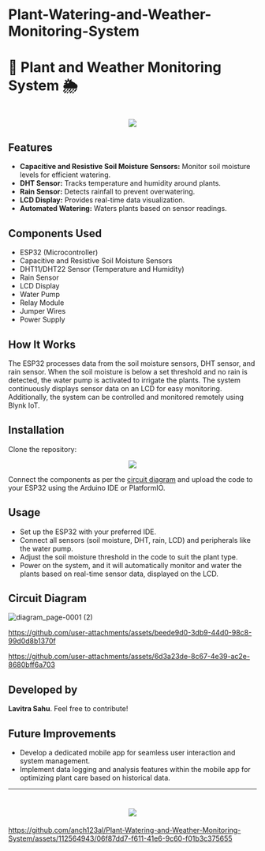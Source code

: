 # Plant-Watering-and-Weather-Monitoring-System


# 🌱 Plant and Weather Monitoring System 🌦️

<h1 align="center">
    <img src="https://readme-typing-svg.herokuapp.com/?font=Righteous&size=35&center=true&vCenter=true&width=700&height=100&duration=4000&lines=Plant+and+Weather+Monitoring+System!+🌿;&color=28a745" />
</h1>


## Features
- **Capacitive and Resistive Soil Moisture Sensors:** Monitor soil moisture levels for efficient watering.
- **DHT Sensor:** Tracks temperature and humidity around plants.
- **Rain Sensor:** Detects rainfall to prevent overwatering.
- **LCD Display:** Provides real-time data visualization.
- **Automated Watering:** Waters plants based on sensor readings.

## Components Used
- ESP32 (Microcontroller)
- Capacitive and Resistive Soil Moisture Sensors
- DHT11/DHT22 Sensor (Temperature and Humidity)
- Rain Sensor
- LCD Display
- Water Pump
- Relay Module
- Jumper Wires
- Power Supply

## How It Works

The ESP32 processes data from the soil moisture sensors, DHT sensor, and rain sensor. When the soil moisture is below a set threshold and no rain is detected, the water pump is activated to irrigate the plants. The system continuously displays sensor data on an LCD for easy monitoring. Additionally, the system can be controlled and monitored remotely using Blynk IoT.


## Installation
Clone the repository:
<div align="center">
    <a href="https://github.com/TechArcanist/Plant-and-Weather-Monitoring-System.git">
        <img src="https://img.shields.io/badge/Clone_Repository-007ACC?style=for-the-badge&logo=github&logoColor=white" />
    </a>
</div>

Connect the components as per the [circuit diagram](#circuit-diagram) and upload the code to your ESP32 using the Arduino IDE or PlatformIO.

## Usage
- Set up the ESP32 with your preferred IDE.
- Connect all sensors (soil moisture, DHT, rain, LCD) and peripherals like the water pump.
- Adjust the soil moisture threshold in the code to suit the plant type.
- Power on the system, and it will automatically monitor and water the plants based on real-time sensor data, displayed on the LCD.

## Circuit Diagram

![diagram_page-0001 (2)](https://github.com/user-attachments/assets/d50b7f37-8a5f-45d5-aaf6-93b1f40611e8)

https://github.com/user-attachments/assets/beede9d0-3db9-44d0-98c8-99d0d8b1370f

https://github.com/user-attachments/assets/6d3a23de-8c67-4e39-ac2e-8680bff6a703

## Developed by
**Lavitra Sahu**. Feel free to contribute!

## Future Improvements

- Develop a dedicated mobile app for seamless user interaction and system management.
- Implement data logging and analysis features within the mobile app for optimizing plant care based on historical data.


---

<h1 align="center">
    <img src="https://readme-typing-svg.herokuapp.com/?font=Righteous&size=35&center=true&vCenter=true&width=500&height=70&duration=4000&lines=Thanks+for+Visiting!+👋;&color=28a745" />
</h1>

https://github.com/anch123al/Plant-Watering-and-Weather-Monitoring-System/assets/112564943/06f87dd7-f611-41e6-9c60-f01b3c375655


